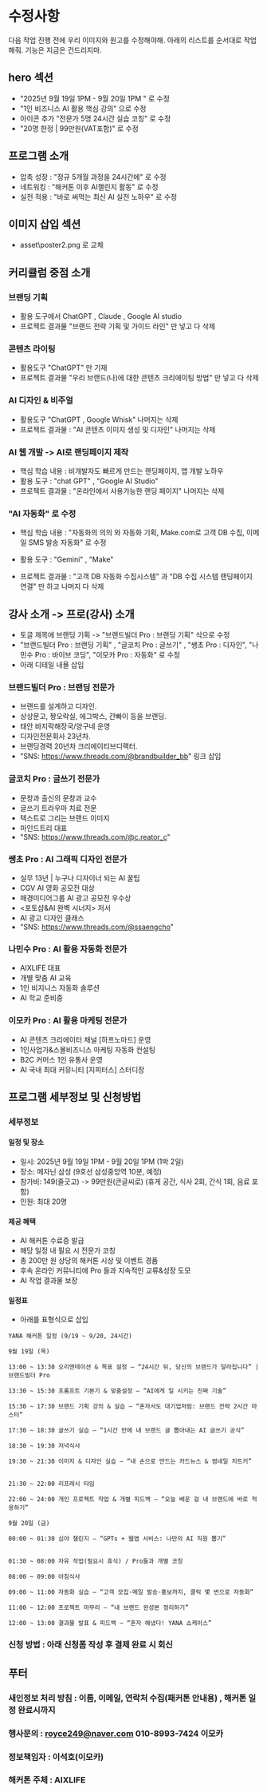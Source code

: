 # 수정사항

다음 작업 진행 전에 우리 이미지와 원고를 수정해야해. 아래의 리스트를 순서대로 작업 해줘. 기능은 지금은 건드리지마. 

## hero 섹션
- "2025년 9월 19일 1PM - 9월 20일 1PM " 로 수정
- "1인 비즈니스 AI 활용 핵심 강의" 으로 수정 
- 아이콘 추가 "전문가 5명 24시간 실습 코칭" 로 수정
- "20명 한정 | 99만원(VAT포함)" 로 수정

## 프로그램 소개

- 압축 성장 : "정규 5개월 과정을 24시간에" 로 수정
- 네트워킹 : "해커톤 이후 AI챌린지 활동" 로 수정 
- 실전 적용 : "바로 써먹는 최신 AI 실전 노하우" 로 수정

## 이미지 삽입 섹션 

- asset\poster2.png 로 교체

## 커리큘럼 중점 소개

### 브랜딩 기획
- 활용 도구에서 ChatGPT , Claude , Google AI studio
- 프로젝트 결과물  "브랜드 전략 기획 및 가이드 라인" 만 넣고 다 삭제

### 콘텐츠 라이팅
- 활용도구 "ChatGPT" 만 기재
- 프로젝트 결과물 "우리 브랜드(나)에 대한 콘텐츠 크리에이팅 방법" 만 넣고 다 삭제

### AI 디자인 & 비주얼
- 활용도구 "ChatGPT , Google Whisk" 나머지는 삭제
- 프로젝트 결과물 : "AI 콘텐츠 이미지 생성 및 디자인" 나머지는 삭제 


### AI 웹 개발 -> AI로 랜딩페이지 제작

- 핵심 학습 내용 : 비개발자도 빠르게 만드는 랜딩페이지, 앱 개발 노하우
- 활용 도구 : "chat GPT" , "Google AI Studio"
- 프로젝트 결과물 : "온라인에서 사용가능한 랜딩 페이지" 나머지는 삭제


### "AI 자동화" 로 수정

- 핵심 학습 내용 : "자동화의 의의 와 자동화 기획, Make.com로 고객 DB 수집, 이메일 SMS 발송 자동화" 로 수정

- 활용 도구 : "Gemini" , "Make"  

- 프로젝트 결과물 : "고객 DB 자동화 수집시스템" 과 "DB 수집 시스템 랜딩페이지 연결" 만 하고 나머지 다 삭제

## 강사 소개 -> 프로(강사) 소개
- 토글 제목에 브랜딩 기획 -> "브랜드빌더 Pro : 브랜딩 기획" 식으로 수정
- "브랜드빌더 Pro : 브랜딩 기획" , "글코치 Pro : 글쓰기" , "쌩초 Pro : 디자인", "나민수 Pro : 바이브 코딩", "이모카 Pro : 자동화" 로 수정 
- 아래 디테일 내욜 삽입

### 브랜드빌더 Pro : 브랜딩 전문가
- 브랜드를 설계하고 디자인.
- 상상문고, 짱오락실, 에그박스, 간빠이 등을 브랜딩.
- 태안 바지락해장국/양구네 운영
- 디자인전문회사 23년차.
- 브랜딩경력 20년차 크리에이티브디랙터.
- "SNS: https://www.threads.com/@brandbuilder_bb" 링크 삽입

### 글코치 Pro : 글쓰기 전문가
- 문창과 출신의 문창과 교수
- 글쓰기 트라우마 치료 전문
- 텍스트로 그리는 브랜드 이미지
- 마인드트리 대표
- "SNS: https://www.threads.com/@c.reator_c"

### 쌩초 Pro : AI 그래픽 디자인 전문가
- 실무 13년 | 누구나 디자이너 되는 AI 꿀팁
- CGV AI 영화 공모전 대상
- 매경미디어그룹 AI 광고 공모전 우수상
- <포토샵&AI 완벽 시너지> 저서
- AI 광고 디자인 클래스 
- "SNS: https://www.threads.com/@ssaengcho" 

### 나민수 Pro : AI 활용 자동화 전문가 
- AIXLIFE 대표
- 개별 맞춤 AI 교육
- 1인 비지니스 자동화 솔루션
- AI 학교 준비중

### 이모카 Pro : AI 활용 마케팅 전문가 
- AI 콘텐츠 크리에이터 채널 [하프노마드] 운영 
- 1인사업가&스몰비즈니스 마케팅 자동화 컨설팅 
- B2C 커머스 1인 유통사 운영 
- AI 국내 최대 커뮤니티 [지피터스] 스터디장


## 프로그램 세부정보 및 신청방법

### 세부정보
#### 일정 및 장소
- 일시: 2025년 9월 19일 1PM - 9월 20일 1PM (1박 2일)
- 장소: 메자닌 삼성 (9호선 삼성중앙역 10분, 예정)
- 참가비: 149(줄긋고) -> 99만원(큰글씨로) (휴게 공간, 식사 2회, 간식 1회, 음료 포함)
- 인원: 최대 20명

#### 제공 혜택
- AI 해커톤 수료증 발급
- 해당 일정 내 필요 시 전문가 코칭
- 총 200만 원 상당의 해커톤 시상 및 이벤트 경품
- 후속 온라인 커뮤니티에 Pro 들과 지속적인 교류&성장 도모 
- AI 작업 결과물 보장

#### 일정표
- 아래를 표형식으로 삽입
```
YANA 해커톤 일정 (9/19 ~ 9/20, 24시간)

9월 19일 (목)

13:00 ~ 13:30 오리엔테이션 & 목표 설정 — “24시간 뒤, 당신의 브랜드가 달라집니다” | 브랜드빌더 Pro

13:30 ~ 15:30 프롬프트 기본기 & 맞춤설정 — “AI에게 일 시키는 진짜 기술” 

15:30 ~ 17:30 브랜드 기획 강의 & 실습 — “혼자서도 대기업처럼: 브랜드 전략 2시간 마스터” 

17:30 ~ 18:30 글쓰기 실습 — “1시간 만에 내 브랜드 글 뽑아내는 AI 글쓰기 공식” 

18:30 ~ 19:30 저녁식사

19:30 ~ 21:30 이미지 & 디자인 실습 — “내 손으로 만드는 카드뉴스 & 썸네일 치트키” 


21:30 ~ 22:00 리프레시 타임

22:00 ~ 24:00 개인 프로젝트 작업 & 개별 피드백 — “오늘 배운 걸 내 브랜드에 바로 적용하기”

9월 20일 (금)

00:00 ~ 01:30 심야 챌린지 — “GPTs + 웹앱 서비스: 나만의 AI 직원 뽑기”  


01:30 ~ 08:00 자유 작업(필요시 휴식) / Pro들과 개별 코칭

08:00 ~ 09:00 아침식사

09:00 ~ 11:00 자동화 실습 — “고객 모집·메일 발송·홍보까지, 클릭 몇 번으로 자동화”

11:00 ~ 12:00 프로젝트 마무리 — “내 브랜드 완성본 정리하기”

12:00 ~ 13:00 결과물 발표 & 피드백 — “혼자 해냈다! YANA 쇼케이스”
```

### 신청 방법 : 아래 신청폼 작성 후 결제 완료 시 회신


## 푸터 
### 새인정보 처리 방침 : 이름, 이메일, 연락처 수집(패커톤 안내용) , 해커톤 일정 완료시까지 
### 행사문의 : royce249@naver.com  010-8993-7424 이모카
### 정보책임자 : 이석호(이모카)
### 해커톤 주체 : AIXLIFE